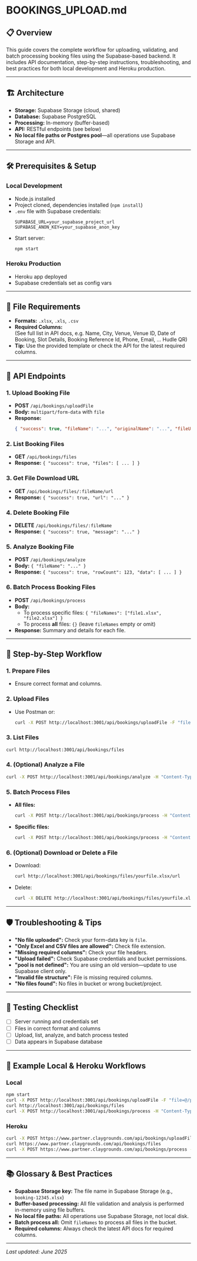 # BOOKINGS_UPLOAD.md

## 📋 Overview

This guide covers the complete workflow for uploading, validating, and batch processing booking files using the Supabase-based backend. It includes API documentation, step-by-step instructions, troubleshooting, and best practices for both local development and Heroku production.

---

## 🏗️ Architecture

- **Storage:** Supabase Storage (cloud, shared)
- **Database:** Supabase PostgreSQL
- **Processing:** In-memory (buffer-based)
- **API:** RESTful endpoints (see below)
- **No local file paths or Postgres pool**—all operations use Supabase Storage and API.

---

## 🛠️ Prerequisites & Setup

### Local Development
- Node.js installed
- Project cloned, dependencies installed (`npm install`)
- `.env` file with Supabase credentials:
  ```
  SUPABASE_URL=your_supabase_project_url
  SUPABASE_ANON_KEY=your_supabase_anon_key
  ```
- Start server:
  ```bash
  npm start
  ```

### Heroku Production
- Heroku app deployed
- Supabase credentials set as config vars

---

## 📁 File Requirements

- **Formats:** `.xlsx`, `.xls`, `.csv`
- **Required Columns:**  
  (See full list in API docs, e.g. Name, City, Venue, Venue ID, Date of Booking, Slot Details, Booking Reference Id, Phone, Email, ... Hudle QR)
- **Tip:** Use the provided template or check the API for the latest required columns.

---

## 🔌 API Endpoints

### 1. Upload Booking File
- **POST** `/api/bookings/uploadFile`
- **Body:** `multipart/form-data` with `file`
- **Response:**
  ```json
  { "success": true, "fileName": "...", "originalName": "...", "fileUrl": "...", "filePath": "..." }
  ```

### 2. List Booking Files
- **GET** `/api/bookings/files`
- **Response:** `{ "success": true, "files": [ ... ] }`

### 3. Get File Download URL
- **GET** `/api/bookings/files/:fileName/url`
- **Response:** `{ "success": true, "url": "..." }`

### 4. Delete Booking File
- **DELETE** `/api/bookings/files/:fileName`
- **Response:** `{ "success": true, "message": "..." }`

### 5. Analyze Booking File
- **POST** `/api/bookings/analyze`
- **Body:** `{ "fileName": "..." }`
- **Response:** `{ "success": true, "rowCount": 123, "data": [ ... ] }`

### 6. Batch Process Booking Files
- **POST** `/api/bookings/process`
- **Body:**  
  - To process specific files: `{ "fileNames": ["file1.xlsx", "file2.xlsx"] }`
  - To process **all** files: `{}` (leave `fileNames` empty or omit)
- **Response:** Summary and details for each file.

---

## 🚦 Step-by-Step Workflow

### 1. Prepare Files
- Ensure correct format and columns.

### 2. Upload Files
- Use Postman or:
  ```bash
  curl -X POST http://localhost:3001/api/bookings/uploadFile -F "file=@/path/to/file.xlsx"
  ```

### 3. List Files
  ```bash
  curl http://localhost:3001/api/bookings/files
  ```

### 4. (Optional) Analyze a File
  ```bash
  curl -X POST http://localhost:3001/api/bookings/analyze -H "Content-Type: application/json" -d '{"fileName": "yourfile.xlsx"}'
  ```

### 5. Batch Process Files
- **All files:**
  ```bash
  curl -X POST http://localhost:3001/api/bookings/process -H "Content-Type: application/json" -d '{}'
  ```
- **Specific files:**
  ```bash
  curl -X POST http://localhost:3001/api/bookings/process -H "Content-Type: application/json" -d '{"fileNames":["file1.xlsx","file2.xlsx"]}'
  ```

### 6. (Optional) Download or Delete a File
- Download:
  ```bash
  curl http://localhost:3001/api/bookings/files/yourfile.xlsx/url
  ```
- Delete:
  ```bash
  curl -X DELETE http://localhost:3001/api/bookings/files/yourfile.xlsx
  ```

---

## 🛡️ Troubleshooting & Tips

- **"No file uploaded":** Check your form-data key is `file`.
- **"Only Excel and CSV files are allowed":** Check file extension.
- **"Missing required columns":** Check your file headers.
- **"Upload failed":** Check Supabase credentials and bucket permissions.
- **"pool is not defined":** You are using an old version—update to use Supabase client only.
- **"Invalid file structure":** File is missing required columns.
- **"No files found":** No files in bucket or wrong bucket/project.

---

## 📝 Testing Checklist

- [ ] Server running and credentials set
- [ ] Files in correct format and columns
- [ ] Upload, list, analyze, and batch process tested
- [ ] Data appears in Supabase database

---

## 🏁 Example Local & Heroku Workflows

### Local
```bash
npm start
curl -X POST http://localhost:3001/api/bookings/uploadFile -F "file=@/path/to/file.xlsx"
curl http://localhost:3001/api/bookings/files
curl -X POST http://localhost:3001/api/bookings/process -H "Content-Type: application/json" -d '{}'
```

### Heroku
```bash
curl -X POST https://www.partner.claygrounds.com/api/bookings/uploadFile -F "file=@/path/to/file.xlsx"
curl https://www.partner.claygrounds.com/api/bookings/files
curl -X POST https://www.partner.claygrounds.com/api/bookings/process -H "Content-Type: application/json" -d '{}'
```

---

## 📚 Glossary & Best Practices

- **Supabase Storage key:** The file name in Supabase Storage (e.g., `booking-12345.xlsx`)
- **Buffer-based processing:** All file validation and analysis is performed in-memory using file buffers.
- **No local file paths:** All operations use Supabase Storage, not local disk.
- **Batch process all:** Omit `fileNames` to process all files in the bucket.
- **Required columns:** Always check the latest API docs for required columns.

---

_Last updated: June 2025_ 